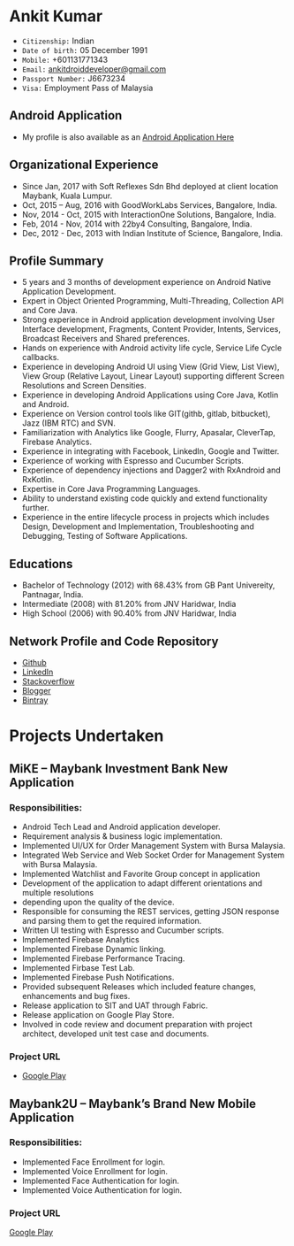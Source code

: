 # Ankit Kumar 
- `Citizenship:` Indian
- `Date of birth:` 05 December 1991
- `Mobile:` +601131771343
- `Email:` ankitdroiddeveloper@gmail.com
- `Passport Number:` J6673234
- `Visa:` Employment Pass of Malaysia

## Android Application
- My profile is also available as an [Android Application Here](https://play.google.com/store/apps/details?id=com.freeankit.ankitprofile)

## Organizational Experience
- Since Jan, 2017 with Soft Reflexes Sdn Bhd deployed at client location Maybank, Kuala Lumpur.
- Oct, 2015 – Aug, 2016 with GoodWorkLabs Services, Bangalore, India.
- Nov, 2014 - Oct, 2015 with InteractionOne Solutions, Bangalore, India.
- Feb, 2014 - Nov, 2014 with 22by4 Consulting, Bangalore, India.
- Dec, 2012 - Dec, 2013 with Indian Institute of Science, Bangalore, India.

## Profile Summary

- 5 years and 3 months of development experience on Android Native Application Development.
- Expert in Object Oriented Programming, Multi-Threading, Collection API and Core Java.
- Strong experience in Android application development involving User Interface development, Fragments, Content Provider, Intents, Services, Broadcast Receivers and Shared preferences.
- Hands on experience with Android activity life cycle, Service Life Cycle callbacks.
- Experience in developing Android UI using View (Grid View, List View), View Group (Relative Layout, Linear Layout) supporting different Screen Resolutions and Screen Densities.
- Experience in developing Android Applications using Core Java, Kotlin  and Android.
- Experience on Version control tools like GIT(githb, gitlab, bitbucket), Jazz (IBM RTC) and SVN.
- Familiarization with Analytics like Google, Flurry, Apasalar, CleverTap, Firebase Analytics.
- Experience in integrating with Facebook, LinkedIn, Google and Twitter.
- Experience of working with Espresso and Cucumber Scripts.
- Experience of dependency injections and Dagger2 with RxAndroid and RxKotlin.
- Expertise in Core Java Programming Languages.
- Ability to understand existing code quickly and extend functionality further.
- Experience in the entire lifecycle process in projects which includes Design, Development and Implementation, Troubleshooting and Debugging, Testing of Software Applications.

## Educations

- Bachelor of Technology (2012) with 68.43% from GB Pant Univereity, Pantnagar, India.
- Intermediate (2008) with 81.20% from JNV Haridwar, India
- High School (2006) with 90.40% from JNV Haridwar, India

## Network Profile and Code Repository
- [Github](https//github.com/AnkitDroidGit)
- [LinkedIn](https//www.linkedin.com/in/kumarankitkumar/)
- [Stackoverflow](https//etackoverfow.com/ueere/3282461/ankit-kumar)
- [Blogger](https//androidhumanrobot.blogepot.com)
- [Bintray](https//bintray.com/ankitdroiddeveloper)

# Projects Undertaken
## MiKE – Maybank Investment Bank New Application
### Responsibilities:
- Android Tech Lead and Android application developer.
- Requirement analysis & business logic implementation.
- Implemented UI/UX for Order Management System with Bursa Malaysia.
- Integrated Web Service and Web Socket Order for Management System with Bursa Malaysia.
- Implemented Watchlist and Favorite Group concept in application
- Development of the application to adapt different orientations and multiple resolutions
- depending upon the quality of the device.
- Responsible for consuming the REST services, getting JSON response and parsing them to get the required information.
- Written UI testing with Espresso and Cucumber scripts.
- Implemented Firebase Analytics
- Implemented Firebase Dynamic linking.
- Implemented Firebase Performance Tracing.
- Implemented Firbase Test Lab.
- Implemented Firebase Push Notifications.
- Provided subsequent Releases which included feature changes, enhancements and bug fixes.
- Release application to SIT and UAT through Fabric.
- Release application on Google Play Store.
- Involved in code review and document preparation with project architect, developed unit test case and documents.

### Project URL
- [Google Play](https://play.google.com/store/apps/details?id=com.mbb.mketrade&hl=en)

## Maybank2U – Maybank’s Brand New Mobile Application
### Responsibilities:
- Implemented Face Enrollment for login.
- Implemented Voice Enrollment for login.
- Implemented Face Authentication for login.
- Implemented Voice Authentication for login.

### Project URL
[Google Play](https://play.google.com/store/apps/details?id=my.com.maybank2u.m2umobile&hl=en)





